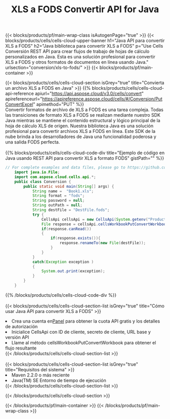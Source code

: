 ﻿---
title:  XLS a FODS Convertir API for Java
description:  Usando Aspose.Cells Cloud SDK for Java para convertir un archivo de formato XLS a un archivo de formato FODS.
url: /es/java/conversion/xls-to-fods/
---
{{< blocks/products/pf/main-wrap-class isAutogenPage="true" >}}
{{< blocks/products/cells/cells-cloud-upper-banner h1="Java API para convertir XLS a FODS" h2="Java biblioteca para convertir XLS a FODS" p="Use Cells Conversión REST API para crear flujos de trabajo de hojas de cálculo personalizados en Java. Esta es una solución profesional para convertir XLS a FODS y otros formatos de documentos en línea usando Java." urlsection="conversion/xls-to-fods/" >}}
{{< blocks/products/pf/main-container >}}

{{< blocks/products/cells/cells-cloud-section isGrey="true" title="Convierta un archivo XLS a FODS en Java" >}}
{{% blocks/products/cells/cells-cloud-api-reference apiurl="https://api.aspose.cloud/v3.0/cells/convert" apireferenceurl="https://apireference.aspose.cloud/cells/#/Conversion/PutConvertExcel" apimethod="PUT" %}}
<br/>
Convertir formatos de archivo de XLS a FODS es una tarea compleja. Todas las transiciones de formato XLS a FODS se realizan mediante nuestro SDK Java mientras se mantiene el contenido estructural y lógico principal de la hoja de cálculo XLS de origen. Nuestra biblioteca Java es una solución profesional para convertir archivos XLS a FODS en línea. Este SDK de la nube brinda a los desarrolladores de Java una funcionalidad poderosa y una salida FODS perfecta.
<br/>
<br/>
{{% blocks/products/cells/cells-cloud-code-div title="Ejemplo de código en Java usando REST API para convertir XLS a formato FODS" gistPath="" %}}
 
```java
// For complete examples and data files, please go to https://github.com/aspose-cells-cloud/aspose-cells-cloud-java/
    import java.io.File;
    import com.aspose.cloud.cells.api.*;
    public class Conversion {
        public static void main(String[] args) {
            String name =  "Book1.xls";
            String format = "fods";
            String password = null;
            String outPath = null;
            String destFile = "DestFile.fods";
            try {
                CellsApi cellsApi = new CellsApi(System.getenv("ProductClientId"), System.getenv("ProductClientSecret"));
                File response = cellsApi.cellsWorkbookPutConvertWorkbook(new File(name), format, password, outPath, null,null);            
                if(response.canRead())
                {
                    if(response.exists()){
                        response.renameTo(new File(destFile));
                    }                
                }
            }
            catch(Exception exception )
            {
                System.out.print(exception);
            }
        }
    }
```
 
{{% /blocks/products/cells/cells-cloud-code-div %}}
<br/>
<br/>
{{< blocks/products/cells/cells-cloud-section-list isGrey="true" title="Cómo usar Java API para convertir XLS a FODS" >}}
<li> Crea una cuenta en<a href="https://dashboard.aspose.cloud/">Panel</a> para obtener la cuota API gratis y los detalles de autorización</li>
<li>Inicialice CellsApi con ID de cliente, secreto de cliente, URL base y versión API</li>
<li>Llame al método cellsWorkbookPutConvertWorkbook para obtener el flujo resultante</li>
{{< /blocks/products/cells/cells-cloud-section-list >}}
<br/>
<br/>
{{< blocks/products/cells/cells-cloud-section-list isGrey="true" title="Requisitos del sistema" >}}
<li>Maven 2.2.0 o más reciente</li>
<li>Java(TM) SE Entorno de tiempo de ejecución</li>
{{< /blocks/products/cells/cells-cloud-section-list >}}

{{< /blocks/products/cells/cells-cloud-section >}}

{{< /blocks/products/pf/main-container >}}
{{< /blocks/products/pf/main-wrap-class >}}
